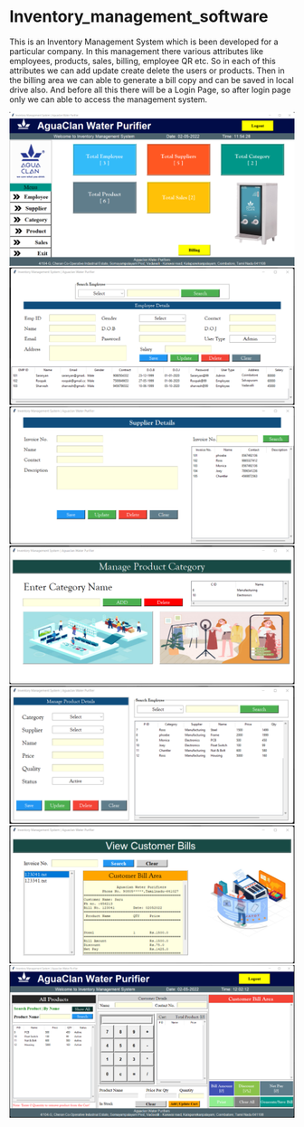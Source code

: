 # Inventory_management_software
This is an Inventory Management System which is been developed for a particular company. In this management there various attributes like employees, products, sales, billing, employee QR etc. So in each of this attributes we can add update create delete the users or products. Then in the billing area we can able to generate a bill copy and can be saved in local drive also. And before all this there will be a Login Page, so after login page only we can able to access the management system. 

![](Dashboard.png)
![](Employee.png)
![](Supplier.png)
![](Category.png)
![](Product.png)
![](Sales.png)
![](Billing.png)
